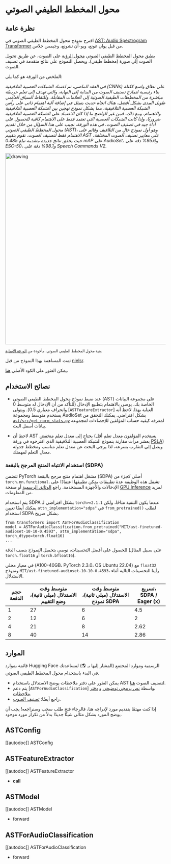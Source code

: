 # محول المخطط الطيفي الصوتي

## نظرة عامة

اقترح نموذج محول المخطط الطيفي الصوتي في [AST: Audio Spectrogram Transformer](https://arxiv.org/abs/2104.01778) من قبل يوان غونغ، ويو-آن تشونغ، وجيمس جلاس.

يطبق محول المخطط الطيفي الصوتي [محول الرؤية](vit) على الصوت، عن طريق تحويل الصوت إلى صورة (مخطط طيفي). ويحصل النموذج على نتائج متقدمة في تصنيف الصوت.

الملخص من الورقة هو كما يلي:

*في العقد الماضي، تم اعتماد الشبكات العصبية التلافيفية (CNNs) على نطاق واسع ككتلة بناء رئيسية لنماذج تصنيف الصوت من البداية إلى النهاية، والتي تهدف إلى تعلم خريطة مباشرة من المخططات الطيفية الصوتية إلى العلامات المقابلة. وللتقاط السياق العالمي طويل المدى بشكل أفضل، هناك اتجاه حديث يتمثل في إضافة آلية اهتمام ذاتي على رأس الشبكة العصبية التلافيفية، مما يشكل نموذج تهجين بين الشبكة العصبية التلافيفية والاهتمام. ومع ذلك، فمن غير الواضح ما إذا كان الاعتماد على الشبكة العصبية التلافيفية ضروريًا، وإذا كانت الشبكات العصبية التي تعتمد فقط على الاهتمام كافية للحصول على أداء جيد في تصنيف الصوت. في هذه الورقة، نجيب على هذا السؤال من خلال تقديم محول المخطط الطيفي الصوتي (AST)، وهو أول نموذج خالٍ من التلافيف وقائم على الاهتمام فقط لتصنيف الصوت. نقوم بتقييم AST على معايير تصنيف الصوت المختلفة، حيث يحقق نتائج جديدة متقدمة تبلغ 0.485 mAP على AudioSet، و95.6% دقة على ESC-50، و98.1% دقة على Speech Commands V2.*

<img src="https://huggingface.co/datasets/huggingface/documentation-images/resolve/main/transformers/model_doc/audio_spectogram_transformer_architecture.png" alt="drawing" width="600"/>

<small> بنية محول المخطط الطيفي الصوتي. مأخوذة من <a href="https://arxiv.org/abs/2104.01778">الورقة الأصلية</a>.</small>

تمت المساهمة بهذا النموذج من قبل [nielsr](https://huggingface.co/nielsr).

يمكن العثور على الكود الأصلي [هنا](https://github.com/YuanGongND/ast).

## نصائح الاستخدام

- عند ضبط نموذج محول المخطط الطيفي الصوتي (AST) على مجموعة البيانات الخاصة بك، يوصى بالاهتمام بتطبيع الإدخال (للتأكد من أن الإدخال له متوسط 0 وانحراف معياري 0.5). ويتولى [`ASTFeatureExtractor`] العناية بهذا. لاحظ أنه يستخدم متوسط ​​ومجموعة AudioSet بشكل افتراضي. يمكنك التحقق من [`ast/src/get_norm_stats.py`](https://github.com/YuanGongND/ast/blob/master/src/get_norm_stats.py) لمعرفة كيفية حساب المؤلفين للإحصاءات لمجموعة بيانات أسفل البث.

- لاحظ أن AST يحتاج إلى معدل تعلم منخفض (يستخدم المؤلفون معدل تعلم أقل بعشر مرات مقارنة بنموذج الشبكة العصبية التلافيفية الذي اقترحوه في ورقة [PSLA](https://arxiv.org/abs/2102.01243)) ويصل إلى التقارب بسرعة، لذا يرجى البحث عن معدل تعلم مناسب ومخطط جدولة معدل التعلم لمهمتك.

### استخدام الانتباه المنتج المرجح بالبقعة (SDPA)

تتضمن PyTorch مشغل اهتمام منتج مرجح بالبقعة (SDPA) أصلي كجزء من `torch.nn.functional`. تشمل هذه الوظيفة عدة تطبيقات يمكن تطبيقها اعتمادًا على الإدخالات والأجهزة المستخدمة. راجع [الوثائق الرسمية](https://pytorch.org/docs/stable/generated/torch.nn.functional.scaled_dot_product_attention.html) أو صفحة [GPU Inference](https://huggingface.co/docs/transformers/main/en/perf_infer_gpu_one#pytorch-scaled-dot-product-attention) لمزيد من المعلومات.

يتم استخدام SDPA بشكل افتراضي لـ `torch>=2.1.1` عندما يكون التنفيذ متاحًا، ولكن يمكنك أيضًا تعيين `attn_implementation="sdpa"` في `from_pretrained()` لطلب استخدام SDPA بشكل صريح.

```
from transformers import ASTForAudioClassification
model = ASTForAudioClassification.from_pretrained("MIT/ast-finetuned-audioset-10-10-0.4593", attn_implementation="sdpa", torch_dtype=torch.float16)
...
```

للحصول على أفضل التحسينات، نوصي بتحميل النموذج بنصف الدقة (على سبيل المثال `torch.float16` أو `torch.bfloat16`).

في معيار محلي (A100-40GB، PyTorch 2.3.0، OS Ubuntu 22.04) مع `float32` ونموذج `MIT/ast-finetuned-audioset-10-10-0.4593`، رأينا التحسينات التالية أثناء الاستدلال.

| حجم الدفعة | متوسط ​​وقت الاستدلال (ميلي ثانية)، وضع التقييم | متوسط ​​وقت الاستدلال (ميلي ثانية)، نموذج SDPA | تسريع، SDPA / Eager (x) |
|--------------|-------------------------------------------|-------------------------------------------|------------------------------|
| 1 | 27 | 6 | 4.5 |
| 2 | 12 | 6 | 2 |
| 4 | 21 | 8 | 2.62 |
| 8 | 40 | 14 | 2.86 |

## الموارد

قائمة بموارد Hugging Face الرسمية وموارد المجتمع (المشار إليها بـ 🌎) لمساعدتك في البدء باستخدام محول المخطط الطيفي الصوتي.

<PipelineTag pipeline="audio-classification"/>

- يمكن العثور على دفتر ملاحظات يوضح الاستدلال باستخدام AST لتصنيف الصوت [هنا](https://github.com/NielsRogge/Transformers-Tutorials/tree/master/AST).
- يتم دعم [`ASTForAudioClassification`] بواسطة [نص برمجي توضيحي](https://github.com/huggingface/transformers/tree/main/examples/pytorch/audio-classification) و [دفتر ملاحظات](https://colab.research.google.com/github/huggingface/notebooks/blob/main/examples/audio_classification.ipynb).
- راجع أيضًا: [تصنيف الصوت](../tasks/audio_classification).

إذا كنت مهتمًا بتقديم مورد لإدراجه هنا، فالرجاء فتح طلب سحب وسنراجعه! يجب أن يوضح المورد بشكل مثالي شيئًا جديدًا بدلاً من تكرار مورد موجود.

## ASTConfig

[[autodoc]] ASTConfig

## ASTFeatureExtractor

[[autodoc]] ASTFeatureExtractor

- __call__

## ASTModel

[[autodoc]] ASTModel

- forward

## ASTForAudioClassification

[[autodoc]] ASTForAudioClassification

- forward